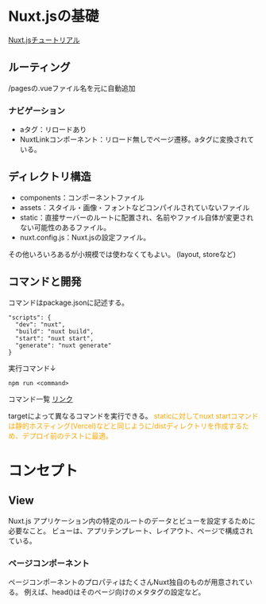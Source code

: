 # Nuxt.jsの基礎
[Nuxt.jsチュートリアル](https://nuxtjs.org/ja/docs/get-started/installation)

## ルーティング
/pagesの.vueファイル名を元に自動追加

### ナビゲーション
- aタグ：リロードあり
- NuxtLinkコンポーネント：リロード無しでページ遷移。aタグに変換されている。

## ディレクトリ構造
- components：コンポーネントファイル
- assets：スタイル・画像・フォントなどコンパイルされていないファイル
- static：直接サーバーのルートに配置され、名前やファイル自体が変更されない可能性のあるファイル。
- nuxt.config.js：Nuxt.jsの設定ファイル。

その他いろいろあるが小規模では使わなくてもよい。
(layout, storeなど)

## コマンドと開発
コマンドはpackage.jsonに記述する。

```
"scripts": {
  "dev": "nuxt",
  "build": "nuxt build",
  "start": "nuxt start",
  "generate": "nuxt generate"
}
```

実行コマンド↓
```
npm run <command>
```

コマンド一覧
[リンク](https://nuxtjs.org/ja/docs/get-started/commands#%E3%82%B3%E3%83%9E%E3%83%B3%E3%83%89%E4%B8%80%E8%A6%A7)

targetによって異なるコマンドを実行できる。
<font color="orange">staticに対してnuxt startコマンドは静的ホスティング(Vercel)などと同じように/distディレクトリを作成するため、デプロイ前のテストに最適。</font>

# コンセプト
## View
Nuxt.js アプリケーション内の特定のルートのデータとビューを設定するために必要なこと。
ビューは、アプリテンプレート、レイアウト、ページで構成されている。

### ページコンポーネント
ページコンポーネントのプロパティはたくさんNuxt独自のものが用意されている。
例えば、head()はそのページ向けのメタタグの設定など。